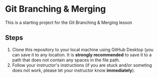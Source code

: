 # Git Branching & Merging
This is a starting project for the Git Branching & Merging lesson

## Steps
1. Clone this repository to your local machine using GitHub Desktop (you can save it to any location. It is **strongly recommended** to save it to a path that does not contain any spaces in the file path.
2. Follow your instructor's instructions (if you are stuck and/or someting does not work, please let your instructor know **immediately**).
